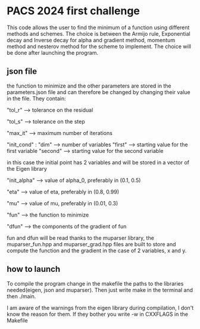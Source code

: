 # PACS 2024 first challenge

This code allows the user to find the minimum of a function using different methods and schemes.
The choice is between the Armijo rule, Exponential decay and Inverse decay for alpha and gradient method, momentum method and nesterov method for the scheme to implement. The choice will be done after launching the program.

## json file
the function to minimize and the other parameters are stored in the parameters.json file and can therefore be changed by changing their value in the file. They contain:

"tol_r" --> tolerance on the residual

"tol_s" --> tolerance on the step
    
"max_it" --> maximum number of iterations
    
"init_cond" : 
    "dim"     --> number of variables
    "first"   --> starting value for the first variable
    "second"  --> starting value for the second variable

in this case the initial point has 2 variables and will be stored in a vector of the Eigen library

"init_alpha" --> value of alpha_0, preferably in (0.1, 0.5)

"eta" --> value of eta, preferably in (0.8, 0.99)

"mu" --> value of mu, preferably in (0.01, 0.3)

"fun" --> the function to minimize

"dfun" --> the components of the gradient of fun

fun and dfun will be read thanks to the muparser library, the muparser_fun.hpp and muparser_grad.hpp files are built to store and compute the function and the gradient in the case of 2 variables, x and y.

## how to launch

To compile the program change in the makefile the paths to the libraries needed(eigen, json and muparser).
Then just write make in the terminal and then ./main.

I am aware of the warnings from the eigen library during compilation, I don't know the reason for them. If they bother you write -w in CXXFLAGS in the Makefile

